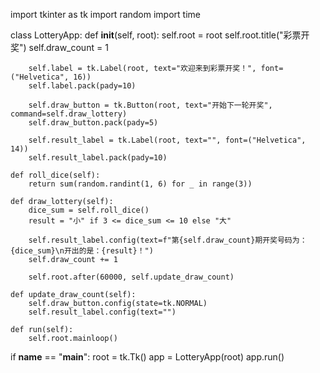 import tkinter as tk
import random
import time

class LotteryApp:
    def __init__(self, root):
        self.root = root
        self.root.title("彩票开奖")
        self.draw_count = 1
        
        self.label = tk.Label(root, text="欢迎来到彩票开奖！", font=("Helvetica", 16))
        self.label.pack(pady=10)
        
        self.draw_button = tk.Button(root, text="开始下一轮开奖", command=self.draw_lottery)
        self.draw_button.pack(pady=5)
        
        self.result_label = tk.Label(root, text="", font=("Helvetica", 14))
        self.result_label.pack(pady=10)
        
    def roll_dice(self):
        return sum(random.randint(1, 6) for _ in range(3))
    
    def draw_lottery(self):
        dice_sum = self.roll_dice()
        result = "小" if 3 <= dice_sum <= 10 else "大"
        
        self.result_label.config(text=f"第{self.draw_count}期开奖号码为：{dice_sum}\n开出的是：{result}！")
        self.draw_count += 1
        
        self.root.after(60000, self.update_draw_count)
        
    def update_draw_count(self):
        self.draw_button.config(state=tk.NORMAL)
        self.result_label.config(text="")
        
    def run(self):
        self.root.mainloop()

if __name__ == "__main__":
    root = tk.Tk()
    app = LotteryApp(root)
    app.run()
